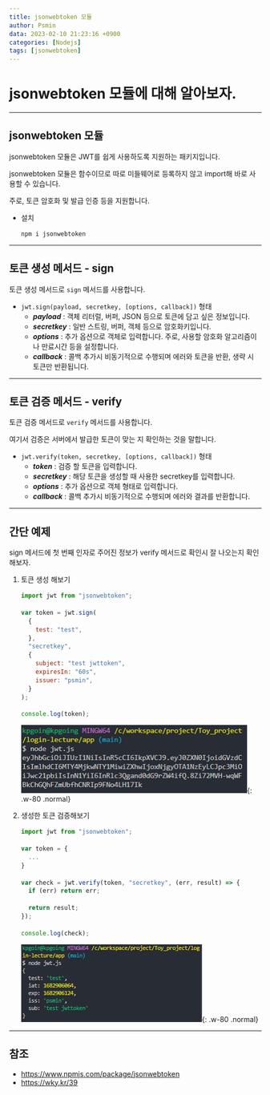 ```yaml
---
title: jsonwebtoken 모듈
author: Psmin
data: 2023-02-10 21:23:16 +0900
categories: [Nodejs]
tags: [jsonwebtoken]
---
```


# jsonwebtoken 모듈에 대해 알아보자.

---

## jsonwebtoken 모듈

jsonwebtoken 모듈은 JWT를 쉽게 사용하도록 지원하는 패키지입니다.

jsonwebtoken 모듈은 함수이므로 따로 미들웨어로 등록하지 않고 import해 바로 사용할 수 있습니다.

주로, 토큰 암호화 및 발급 인증 등을 지원합니다.

- 설치
  ```js
  npm i jsonwebtoken
  ```

---

## 토큰 생성 메서드 - sign

토큰 생성 메서드로 `sign` 메서드를 사용합니다.

- `jwt.sign(payload, secretkey, [options, callback])` 형태
  - **_payload_** : 객체 리터럴, 버퍼, JSON 등으로 토큰에 담고 싶은 정보입니다.
  - **_secretkey_** : 일반 스트링, 버퍼, 객체 등으로 암호화키입니다.
  - **_options_** : 추가 옵션으로 객체로 입력합니다. 주로, 사용할 암호화 알고리즘이나 만료시간 등을 설정합니다.
  - **_callback_** : 콜백 추가시 비동기적으로 수행되며 에러와 토큰을 반환, 생략 시 토큰만 반환됩니다.

---

## 토큰 검증 메서드 - verify

토큰 검증 메서드로 `verify` 메서드를 사용합니다.

여기서 검증은 서버에서 발급한 토큰이 맞는 지 확인하는 것을 말합니다.

- `jwt.verify(token, secretkey, [options, callback])` 형태
  - **_token_** : 검증 할 토큰을 입력합니다.
  - **_secretkey_** : 해당 토큰을 생성할 때 사용한 secretkey를 입력합니다.
  - **_options_** : 추가 옵션으로 객체 형태로 입력합니다.
  - **_callback_** : 콜백 추가시 비동기적으로 수행되며 에러와 결과를 반환합니다.

---

## 간단 예제

sign 메서드에 첫 번째 인자로 주어진 정보가 verify 메서드로 확인시 잘 나오는지 확인해보자.

1. 토큰 생성 해보기

   ```js
   import jwt from "jsonwebtoken";

   var token = jwt.sign(
     {
       test: "test",
     },
     "secretkey",
     {
       subject: "test jwttoken",
       expiresIn: "60s",
       issuer: "psmin",
     }
   );

   console.log(token);
   ```

   ![jwt-ex-01](/assets/img/jwt-ex-01.png){: .w-80 .normal}

2. 생성한 토큰 검증해보기

   ```js
   import jwt from "jsonwebtoken";

   var token = {
     ...
   }

   var check = jwt.verify(token, "secretkey", (err, result) => {
     if (err) return err;

     return result;
   });

   console.log(check);

   ```

   ![jwt-ex-02](/assets/img/jwt-ex-02.png){: .w-80 .normal}

---

## 참조

- <https://www.npmjs.com/package/jsonwebtoken>
- <https://wky.kr/39>
